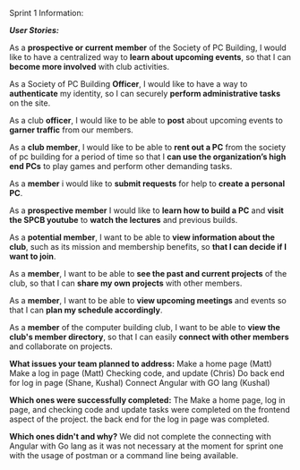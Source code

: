 Sprint 1 Information:


_**User Stories:**_

As a **prospective or current member** of the Society of PC Building, I would like to have a centralized way to **learn about upcoming events**, so that I can **become more involved** with club activities. 

As a Society of PC Building **Officer**, I would like to have a way to **authenticate** my identity, so I can securely **perform administrative tasks** on the site.

As a club **officer**, I would like to be able to **post** about upcoming events to **garner traffic** from our members.

As a **club member**, I would like to be able to **rent out a PC** from the society of pc building for a period of time so that I **can use the organization’s high end PCs** to play games and perform other demanding tasks.

As a **member** i would like to **submit requests** for help to **create a personal PC**.

As a **prospective member** I would like to **learn how to build a PC** and **visit the SPCB youtube** to **watch the lectures** and previous builds.

As a **potential member**, I want to be able to **view information about the club**, such as its mission and membership benefits, so **that I can decide if I want to join**.

As a **member**, I want to be able to **see the past and current projects** of the club, so that I can **share my own projects** with other members.

As a **member**, I want to be able to **view upcoming meetings** and events so that I can **plan my schedule accordingly**.

As a **member** of the computer building club, I want to be able to **view the club's member directory**, so that I can easily **connect with other members** and collaborate on projects.

**What issues your team planned to address:**
Make a home page (Matt)
Make a log in page (Matt)
Checking code, and update (Chris)
Do back end for log in page (Shane, Kushal)
Connect Angular with GO lang (Kushal)


**Which ones were successfully completed:**
The Make a home page, log in page, and checking code and update tasks were completed on the frontend aspect of the project. the back end for the log in page was completed.


**Which ones didn't and why?**
We did not complete the connecting with Angular with Go lang as it was not necessary at the moment for sprint one with the usage of postman or a command line being available.
